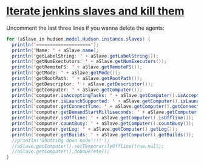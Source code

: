 # [Iterate jenkins slaves and kill them](https://stackoverflow.com/questions/24072354/jenkins-is-there-a-way-to-remove-all-offline-nodes-slaves-batch-remove-nod)


Uncomment the last three lines if you wanna delete the agents:

```java
for (aSlave in hudson.model.Hudson.instance.slaves) {
  println('====================');
  println('Name: ' + aSlave.name);
  println('getLabelString: ' + aSlave.getLabelString());
  println('getNumExectutors: ' + aSlave.getNumExecutors());
  println('getRemoteFS: ' + aSlave.getRemoteFS());
  println('getMode: ' + aSlave.getMode());
  println('getRootPath: ' + aSlave.getRootPath());
  println('getDescriptor: ' + aSlave.getDescriptor());
  println('getComputer: ' + aSlave.getComputer());
  println('computer.isAcceptingTasks: ' + aSlave.getComputer().isAcceptingTasks());
  println('computer.isLaunchSupported: ' + aSlave.getComputer().isLaunchSupported());
  println('computer.getConnectTime: ' + aSlave.getComputer().getConnectTime());
  println('computer.getDemandStartMilliseconds: ' + aSlave.getComputer().getDemandStartMilliseconds());
  println('computer.isOffline: ' + aSlave.getComputer().isOffline());
  println('computer.countBusy: ' + aSlave.getComputer().countBusy());
  println('computer.getLog: ' + aSlave.getComputer().getLog());
  println('computer.getBuilds: ' + aSlave.getComputer().getBuilds());
  //println('Shutting down node!!!!');
  //aSlave.getComputer().setTemporarilyOffline(true,null);
  //aSlave.getComputer().doDoDelete();
}
```
